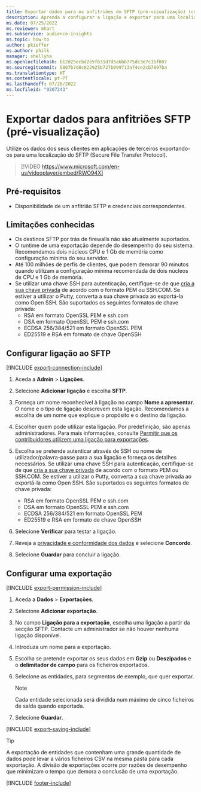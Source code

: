 ```yaml
---
title: Exportar dados para os anfitriões do SFTP (pré-visualização) (contém vídeo)
description: Aprenda a configurar a ligação e exportar para uma localização SFTP.
ms.date: 07/25/2022
ms.reviewer: mhart
ms.subservice: audience-insights
ms.topic: how-to
author: pkieffer
ms.author: philk
manager: shellyha
ms.openlocfilehash: b12d25ecbd2e5fb31d7d5a6bb775dc3e7c1bf007
ms.sourcegitcommit: 5807b7d8c822925b727b099713a74ce2cb7897ba
ms.translationtype: HT
ms.contentlocale: pt-PT
ms.lasthandoff: 07/28/2022
ms.locfileid: "9207243"
---
```

# <a name="export-data-to-sftp-hosts-preview"></a>Exportar dados para anfitriões SFTP (pré-visualização)

Utilize os dados dos seus clientes em aplicações de terceiros exportando-os para uma localização do SFTP (Secure File Transfer Protocol).

> [!VIDEO https://www.microsoft.com/en-us/videoplayer/embed/RWO94X]

## <a name="prerequisites"></a>Pré-requisitos

- Disponibilidade de um anfitrião SFTP e credenciais correspondentes.

## <a name="known-limitations"></a>Limitações conhecidas

- Os destinos SFTP por trás de firewalls não são atualmente suportados.
- O runtime de uma exportação depende do desempenho do seu sistema. Recomendamos dois núcleos CPU e 1 Gb de memória como configuração mínima do seu servidor.
- Até 100 milhões de perfis de clientes, que podem demorar 90 minutos quando utilizam a configuração mínima recomendada de dois núcleos de CPU e 1 Gb de memória.
- Se utilizar uma chave SSH para autenticação, certifique-se de que [cria a sua chave privada](/azure/virtual-machines/linux/create-ssh-keys-detailed#basic-example) de acordo com o formato PEM ou SSH.COM. Se estiver a utilizar o Putty, converta a sua chave privada ao exportá-la como Open SSH. São suportados os seguintes formatos de chave privada:
  - RSA em formato OpenSSL PEM e ssh.com
  - DSA em formato OpenSSL PEM e ssh.com
  - ECDSA 256/384/521 em formato OpenSSL PEM
  - ED25519 e RSA em formato de chave OpenSSH

## <a name="set-up-connection-to-sftp"></a>Configurar ligação ao SFTP

[!INCLUDE [export-connection-include](includes/export-connection-admn.md)]

1. Aceda a **Admin** > **Ligações**.

1. Selecione **Adicionar ligação** e escolha **SFTP**.

1. Forneça um nome reconhecível à ligação no campo **Nome a apresentar**. O nome e o tipo de ligação descrevem esta ligação. Recomendamos a escolha de um nome que explique o propósito e o destino da ligação.

1. Escolher quem pode utilizar esta ligação. Por predefinição, são apenas administradores. Para mais informações, consulte [Permitir que os contribuidores utilizem uma ligação para exportações](connections.md#allow-contributors-to-use-a-connection-for-exports).

1. Escolha se pretende autenticar através de SSH ou nome de utilizador/palavra-passe para a sua ligação e forneça os detalhes necessários. Se utilizar uma chave SSH para autenticação, certifique-se de que [cria a sua chave privada](/azure/virtual-machines/linux/create-ssh-keys-detailed#basic-example) de acordo com o formato PEM ou SSH.COM. Se estiver a utilizar o Putty, converta a sua chave privada ao exportá-la como Open SSH. São suportados os seguintes formatos de chave privada:
   - RSA em formato OpenSSL PEM e ssh.com
   - DSA em formato OpenSSL PEM e ssh.com
   - ECDSA 256/384/521 em formato OpenSSL PEM
   - ED25519 e RSA em formato de chave OpenSSH

1. Selecione **Verificar** para testar a ligação.

1. Reveja a [privacidade e conformidade dos dados](connections.md#data-privacy-and-compliance) e selecione **Concordo**.

1. Selecione **Guardar** para concluir a ligação.

## <a name="configure-an-export"></a>Configurar uma exportação

[!INCLUDE [export-permission-include](includes/export-permission.md)]

1. Aceda a **Dados** > **Exportações**.

1. Selecione **Adicionar exportação**.

1. No campo **Ligação para a exportação**, escolha uma ligação a partir da secção SFTP. Contacte um administrador se não houver nenhuma ligação disponível.

1. Introduza um nome para a exportação.

1. Escolha se pretende exportar os seus dados em **Gzip** ou **Deszipados** e o **delimitador de campo** para os ficheiros exportados.

1. Selecione as entidades, para segmentos de exemplo, que quer exportar.

   > [!NOTE]
   > Cada entidade selecionada será dividida num máximo de cinco ficheiros de saída quando exportada.

1. Selecione **Guardar**.

[!INCLUDE [export-saving-include](includes/export-saving.md)]

> [!TIP]
> A exportação de entidades que contenham uma grande quantidade de dados pode levar a vários ficheiros CSV na mesma pasta para cada exportação. A divisão de exportações ocorre por razões de desempenho que minimizam o tempo que demora a conclusão de uma exportação.

[!INCLUDE [footer-include](includes/footer-banner.md)]
